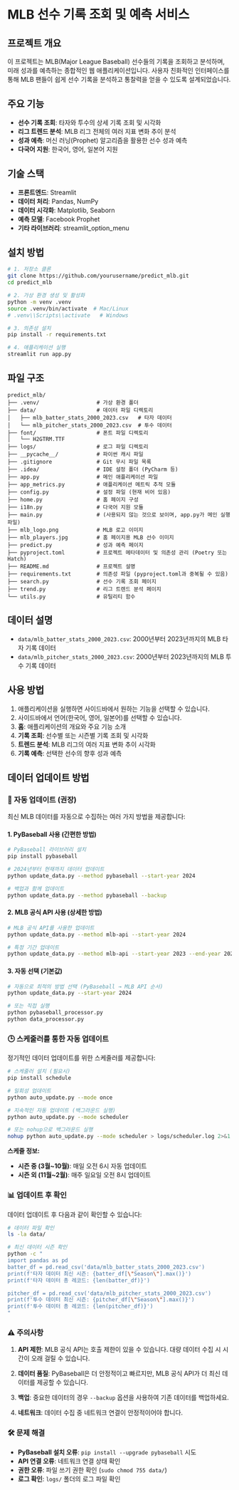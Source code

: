# MLB 선수 기록 조회 및 예측 서비스

## 프로젝트 개요
이 프로젝트는 MLB(Major League Baseball) 선수들의 기록을 조회하고 분석하며, 미래 성과를 예측하는 종합적인 웹 애플리케이션입니다. 사용자 친화적인 인터페이스를 통해 MLB 팬들이 쉽게 선수 기록을 분석하고 통찰력을 얻을 수 있도록 설계되었습니다.

## 주요 기능
- **선수 기록 조회**: 타자와 투수의 상세 기록 조회 및 시각화
- **리그 트렌드 분석**: MLB 리그 전체의 여러 지표 변화 추이 분석
- **성과 예측**: 머신 러닝(Prophet) 알고리즘을 활용한 선수 성과 예측
- **다국어 지원**: 한국어, 영어, 일본어 지원

## 기술 스택
- **프론트엔드**: Streamlit
- **데이터 처리**: Pandas, NumPy
- **데이터 시각화**: Matplotlib, Seaborn
- **예측 모델**: Facebook Prophet
- **기타 라이브러리**: streamlit_option_menu

## 설치 방법
```bash
# 1. 저장소 클론
git clone https://github.com/yourusername/predict_mlb.git
cd predict_mlb

# 2. 가상 환경 생성 및 활성화
python -m venv .venv
source .venv/bin/activate  # Mac/Linux
# .venv\\Scripts\\activate   # Windows

# 3. 의존성 설치
pip install -r requirements.txt

# 4. 애플리케이션 실행
streamlit run app.py
```

## 파일 구조
```
predict_mlb/
├── .venv/                  # 가상 환경 폴더
├── data/                   # 데이터 파일 디렉토리
│   ├── mlb_batter_stats_2000_2023.csv   # 타자 데이터
│   └── mlb_pitcher_stats_2000_2023.csv  # 투수 데이터
├── font/                   # 폰트 파일 디렉토리
│   └── H2GTRM.TTF
├── logs/                   # 로그 파일 디렉토리
├── __pycache__/            # 파이썬 캐시 파일
├── .gitignore              # Git 무시 파일 목록
├── .idea/                  # IDE 설정 폴더 (PyCharm 등)
├── app.py                  # 메인 애플리케이션 파일
├── app_metrics.py          # 애플리케이션 메트릭 추적 모듈
├── config.py               # 설정 파일 (현재 비어 있음)
├── home.py                 # 홈 페이지 구성
├── i18n.py                 # 다국어 지원 모듈
├── main.py                 # (사용되지 않는 것으로 보이며, app.py가 메인 실행 파일)
├── mlb_logo.png            # MLB 로고 이미지
├── mlb_players.jpg         # 홈 페이지용 MLB 선수 이미지
├── predict.py              # 성과 예측 페이지
├── pyproject.toml          # 프로젝트 메타데이터 및 의존성 관리 (Poetry 또는 Hatch)
├── README.md               # 프로젝트 설명
├── requirements.txt        # 의존성 파일 (pyproject.toml과 중복될 수 있음)
├── search.py               # 선수 기록 조회 페이지
├── trend.py                # 리그 트렌드 분석 페이지
└── utils.py                # 유틸리티 함수
```

## 데이터 설명
- `data/mlb_batter_stats_2000_2023.csv`: 2000년부터 2023년까지의 MLB 타자 기록 데이터
- `data/mlb_pitcher_stats_2000_2023.csv`: 2000년부터 2023년까지의 MLB 투수 기록 데이터

## 사용 방법
1. 애플리케이션을 실행하면 사이드바에서 원하는 기능을 선택할 수 있습니다.
2. 사이드바에서 언어(한국어, 영어, 일본어)를 선택할 수 있습니다.
3. **홈**: 애플리케이션의 개요와 주요 기능 소개
4. **기록 조회**: 선수별 또는 시즌별 기록 조회 및 시각화
5. **트렌드 분석**: MLB 리그의 여러 지표 변화 추이 시각화
6. **기록 예측**: 선택한 선수의 향후 성과 예측

## 데이터 업데이트 방법

### 🔄 자동 업데이트 (권장)

최신 MLB 데이터를 자동으로 수집하는 여러 가지 방법을 제공합니다:

#### 1. PyBaseball 사용 (간편한 방법)
```bash
# PyBaseball 라이브러리 설치
pip install pybaseball

# 2024년부터 현재까지 데이터 업데이트
python update_data.py --method pybaseball --start-year 2024

# 백업과 함께 업데이트
python update_data.py --method pybaseball --backup
```

#### 2. MLB 공식 API 사용 (상세한 방법)
```bash
# MLB 공식 API를 사용한 업데이트
python update_data.py --method mlb-api --start-year 2024

# 특정 기간 업데이트
python update_data.py --method mlb-api --start-year 2023 --end-year 2024
```

#### 3. 자동 선택 (기본값)
```bash
# 자동으로 최적의 방법 선택 (PyBaseball → MLB API 순서)
python update_data.py --start-year 2024

# 또는 직접 실행
python pybaseball_processor.py
python data_processor.py
```

### 🕒 스케줄러를 통한 자동 업데이트

정기적인 데이터 업데이트를 위한 스케줄러를 제공합니다:

```bash
# 스케줄러 설치 (필요시)
pip install schedule

# 일회성 업데이트
python auto_update.py --mode once

# 지속적인 자동 업데이트 (백그라운드 실행)
python auto_update.py --mode scheduler

# 또는 nohup으로 백그라운드 실행
nohup python auto_update.py --mode scheduler > logs/scheduler.log 2>&1 &
```

**스케줄 정보:**
- **시즌 중 (3월~10월)**: 매일 오전 6시 자동 업데이트
- **시즌 외 (11월~2월)**: 매주 일요일 오전 8시 업데이트

### 📊 업데이트 후 확인

데이터 업데이트 후 다음과 같이 확인할 수 있습니다:

```bash
# 데이터 파일 확인
ls -la data/

# 최신 데이터 시즌 확인
python -c "
import pandas as pd
batter_df = pd.read_csv('data/mlb_batter_stats_2000_2023.csv')
print(f'타자 데이터 최신 시즌: {batter_df[\"Season\"].max()}')
print(f'타자 데이터 총 레코드: {len(batter_df)}')

pitcher_df = pd.read_csv('data/mlb_pitcher_stats_2000_2023.csv')
print(f'투수 데이터 최신 시즌: {pitcher_df[\"Season\"].max()}')
print(f'투수 데이터 총 레코드: {len(pitcher_df)}')
"
```

### ⚠️ 주의사항

1. **API 제한**: MLB 공식 API는 호출 제한이 있을 수 있습니다. 대량 데이터 수집 시 시간이 오래 걸릴 수 있습니다.

2. **데이터 품질**: PyBaseball은 더 안정적이고 빠르지만, MLB 공식 API가 더 최신 데이터를 제공할 수 있습니다.

3. **백업**: 중요한 데이터의 경우 `--backup` 옵션을 사용하여 기존 데이터를 백업하세요.

4. **네트워크**: 데이터 수집 중 네트워크 연결이 안정적이어야 합니다.

### 🛠️ 문제 해결

- **PyBaseball 설치 오류**: `pip install --upgrade pybaseball` 시도
- **API 연결 오류**: 네트워크 연결 상태 확인
- **권한 오류**: 파일 쓰기 권한 확인 (`sudo chmod 755 data/`)
- **로그 확인**: `logs/` 폴더의 로그 파일 확인